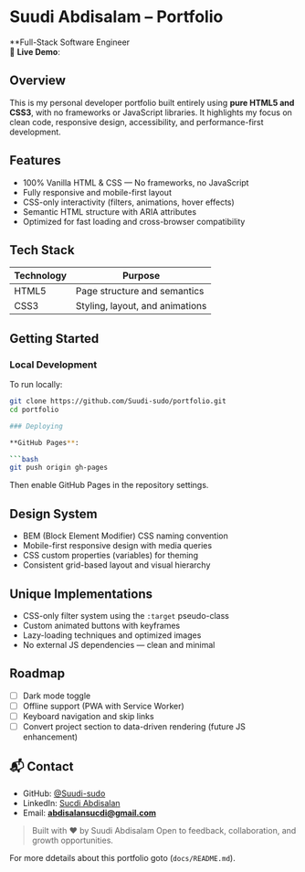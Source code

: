 # Suudi Abdisalam –  Portfolio

**Full-Stack Software Engineer  
🔗 **Live Demo**: 

##  Overview

This is my personal developer portfolio built entirely using **pure HTML5 and CSS3**, with no frameworks or JavaScript libraries. It highlights my focus on clean code, responsive design, accessibility, and performance-first development.

## Features

-  100% Vanilla HTML & CSS — No frameworks, no JavaScript
-  Fully responsive and mobile-first layout
-  CSS-only interactivity (filters, animations, hover effects)
-  Semantic HTML structure with ARIA attributes
-  Optimized for fast loading and cross-browser compatibility

## Tech Stack

| Technology | Purpose                         |
|------------|----------------------------------|
| HTML5      | Page structure and semantics     |
| CSS3       | Styling, layout, and animations  |


## Getting Started

### Local Development

To run locally:

```bash
git clone https://github.com/Suudi-sudo/portfolio.git
cd portfolio

### Deploying

**GitHub Pages**:

```bash
git push origin gh-pages
```

Then enable GitHub Pages in the repository settings.

## Design System

* BEM (Block Element Modifier) CSS naming convention
* Mobile-first responsive design with media queries
* CSS custom properties (variables) for theming
* Consistent grid-based layout and visual hierarchy

## Unique Implementations

* CSS-only filter system using the `:target` pseudo-class
* Custom animated buttons with keyframes
* Lazy-loading techniques and optimized images
* No external JS dependencies — clean and minimal

## Roadmap

* [ ] Dark mode toggle
* [ ] Offline support (PWA with Service Worker)
* [ ] Keyboard navigation and skip links
* [ ] Convert project section to data-driven rendering (future JS enhancement)

## 📬 Contact

* GitHub: [@Suudi-sudo](https://github.com/Suudi-sudo)
* LinkedIn: [Sucdi Abdisalan](https://www.linkedin.com/in/sucdi-abdisalan-0a2349267/)
* Email: **[abdisalansucdi@gmail.com](mailto:abdisalansucdi@gmail.com)**

> Built with ❤️ by Suudi Abdisalam
> Open to feedback, collaboration, and growth opportunities.

For more ddetails about this portfolio goto (`docs/README.md`).

